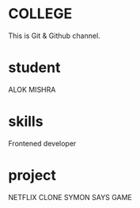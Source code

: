 # COLLEGE
This is Git &amp; Github channel.

# student
ALOK MISHRA

# skills
Frontened developer

# project
NETFLIX CLONE
SYMON SAYS GAME
